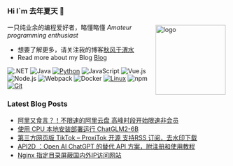 ### Hi I`m 去年夏天 👋

<img src="https://github-readme-stats.vercel.app/api?username=tjsky&show_icons=true" alt="logo" height="160" align="right" style="margin: 5px; margin-bottom: 20px;" />

一只纯业余的编程爱好者，略懂略懂 *Amateur programming enthusiast*

- 想要了解更多，请关注我的博客[秋风于渭水](https://www.tjsky.net)
- Read more about my Blog [Blog](https://www.tjsky.net)

![.NET](https://img.shields.io/badge/.NET-512BD4?style=flat-square&logo=C-Sharp&logoColor=ffffff)
![Java](https://img.shields.io/badge/-Java-007396?style=flat-square&logo=java&logoColor=ffffff)
[![Python](https://img.shields.io/badge/-Python-3776AB?style=flat-square&logo=python&logoColor=ffffff)](https://www.python.org/)
![JavaScript](https://img.shields.io/badge/JavaScript-F7DF1E?style=flat-square&logo=JavaScript&logoColor=ffffff)
![Vue.js](https://img.shields.io/badge/-Vue.js-4FC08D?style=flat-square&logo=Vue.js&logoColor=ffffff)
![Node.js](https://img.shields.io/badge/-Node.js-68A063?style=flat-square&logo=Node.js&logoColor=ffffff)
![Webpack](https://img.shields.io/badge/-Webpack-8DD6F9?style=flat-square&logo=webpack&logoColor=ffffff)
![Docker](https://img.shields.io/badge/Docker-2496ED?style=flat-square&logo=docker&logoColor=ffffff)
[![Linux](https://img.shields.io/badge/-Linux-333333?style=flat-square&logo=linux&logoColor=white)](https://www.linuxfoundation.org/)
![npm](https://img.shields.io/badge/-NPM-CB3837?style=flat-square&logo=npm&logoColor=white)
[![Git](https://img.shields.io/badge/-Git-f05032?style=flat-square&logo=git&logoColor=white)](https://git-scm.com/)


### Latest Blog Posts
 
<!-- BLOG-POST-LIST:START -->
- [阿里又食言？！不限速的阿里云盘 高峰时段开始限速非会员](https://www.tjsky.net/natter/716?pk_campaign=feed&pk_kwd=%25e9%2598%25bf%25e9%2587%258c%25e5%258f%2588%25e9%25a3%259f%25e8%25a8%2580%25ef%25bc%259f%25ef%25bc%2581%25e4%25b8%258d%25e9%2599%2590%25e9%2580%259f%25e7%259a%2584%25e9%2598%25bf%25e9%2587%258c%25e4%25ba%2591%25e7%259b%2598-%25e9%25ab%2598%25e5%25b3%25b0%25e6%2597%25b6%25e6%25ae%25b5%25e5%25bc%2580%25e5%25a7%258b%25e9%2599%2590)
- [使用 CPU 本地安装部署运行 ChatGLM2-6B](https://www.tjsky.net/tutorial/701?pk_campaign=feed&pk_kwd=%25e4%25bd%25bf%25e7%2594%25a8-cpu-%25e6%259c%25ac%25e5%259c%25b0%25e5%25ae%2589%25e8%25a3%2585%25e9%2583%25a8%25e7%25bd%25b2%25e8%25bf%2590%25e8%25a1%258c-chatglm2-6b)
- [第三方网页版 TikTok – ProxiTok 开源 支持RSS 订阅，去水印下载](https://www.tjsky.net/best-software/694?pk_campaign=feed&pk_kwd=%25e7%25ac%25ac%25e4%25b8%2589%25e6%2596%25b9%25e7%25bd%2591%25e9%25a1%25b5%25e7%2589%2588-tiktok-proxitok-%25e5%25bc%2580%25e6%25ba%2590-%25e6%2594%25af%25e6%258c%2581rss-%25e8%25ae%25a2%25e9%2598%2585%25ef%25bc%258c%25e5%258e%25bb%25e6%25b0%25b4%25e5%258d%25b0%25e4%25b8%258b%25e8%25bd%25bd)
- [API2D ：Open AI ChatGPT 的替代 API 方案，附注册和使用教程](https://www.tjsky.net/ai/690?pk_campaign=feed&pk_kwd=api2d-%25ef%25bc%259aopen-ai-chatgpt-%25e7%259a%2584%25e6%259b%25bf%25e4%25bb%25a3-api-%25e6%2596%25b9%25e6%25a1%2588%25ef%25bc%258c%25e9%2599%2584%25e6%25b3%25a8%25e5%2586%258c%25e5%2592%258c%25e4%25bd%25bf%25e7%2594%25a8%25e6%2595%2599%25e7%25a8%258b)
- [Nginx 指定目录屏蔽国内外IP访问网站](https://www.tjsky.net/tutorial/685?pk_campaign=feed&pk_kwd=nginx-%25e6%258c%2587%25e5%25ae%259a%25e7%259b%25ae%25e5%25bd%2595%25e5%25b1%258f%25e8%2594%25bd%25e5%259b%25bd%25e5%2586%2585%25e5%25a4%2596ip%25e8%25ae%25bf%25e9%2597%25ae%25e7%25bd%2591%25e7%25ab%2599)
<!-- BLOG-POST-LIST:END -->
